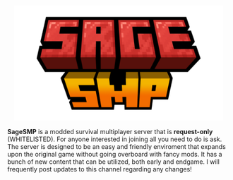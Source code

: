 <p align="center">
  <img src="images/SageSMPLogo.png" width="474" height="260"/>
</p>

**SageSMP** is a modded survival multiplayer server that is **request-only** (WHITELISTED). For anyone interested in joining all you need to do is ask. The server is designed to be an easy and friendly enviroment that expands upon the original game without going overboard with fancy mods. It has a bunch of new content that can be utilized, both early and endgame. I will frequently post updates to this channel regarding any changes! 
